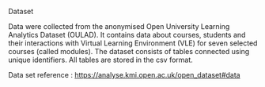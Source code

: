 
Dataset

Data were collected from the anonymised Open University Learning Analytics Dataset (OULAD). It contains data about courses, students and their interactions with Virtual Learning Environment (VLE) for seven selected courses (called modules). The dataset consists of tables connected using unique identifiers. All tables are stored in the csv format.

Data set reference :
https://analyse.kmi.open.ac.uk/open_dataset#data
